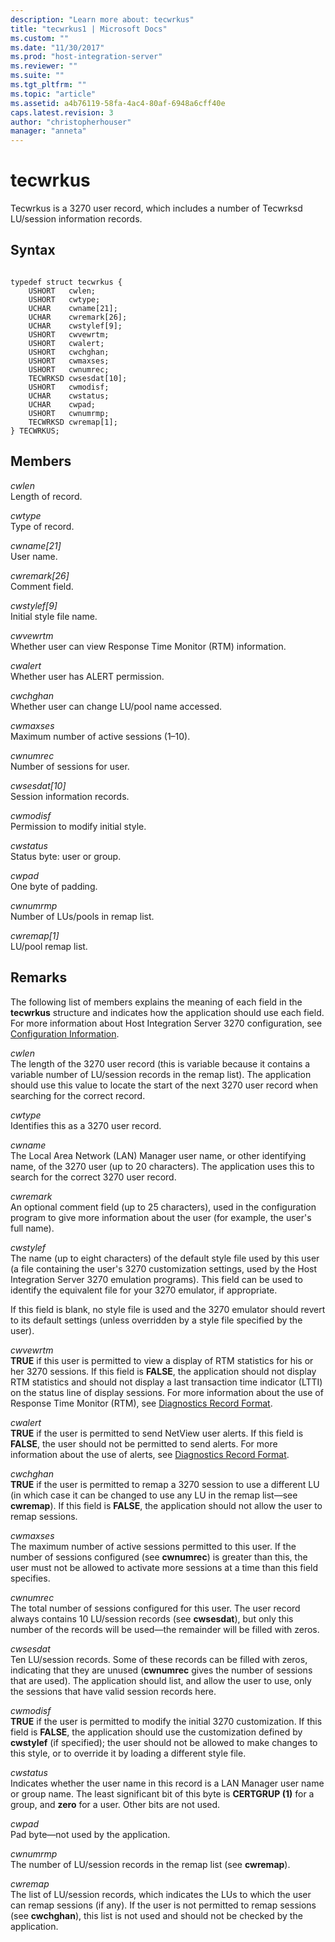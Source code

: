 ```yaml
---
description: "Learn more about: tecwrkus"
title: "tecwrkus1 | Microsoft Docs"
ms.custom: ""
ms.date: "11/30/2017"
ms.prod: "host-integration-server"
ms.reviewer: ""
ms.suite: ""
ms.tgt_pltfrm: ""
ms.topic: "article"
ms.assetid: a4b76119-58fa-4ac4-80af-6948a6cff40e
caps.latest.revision: 3
author: "christopherhouser"
manager: "anneta"
---
```

# tecwrkus

Tecwrkus is a 3270 user record, which includes a number of Tecwrksd LU/session information records.  
  
## Syntax  
  
```  
  
typedef struct tecwrkus {  
    USHORT   cwlen;  
    USHORT   cwtype;  
    UCHAR    cwname[21];  
    UCHAR    cwremark[26];  
    UCHAR    cwstylef[9];  
    USHORT   cwvewrtm;  
    USHORT   cwalert;  
    USHORT   cwchghan;  
    USHORT   cwmaxses;  
    USHORT   cwnumrec;  
    TECWRKSD cwsesdat[10];  
    USHORT   cwmodisf;  
    UCHAR    cwstatus;  
    UCHAR    cwpad;  
    USHORT   cwnumrmp;  
    TECWRKSD cwremap[1];  
} TECWRKUS;  
```  
  
## Members
  
*cwlen*  
Length of record.  
  
*cwtype*  
Type of record.  
  
*cwname[21]*  
User name.  
  
*cwremark[26]*  
Comment field.  
  
*cwstylef[9]*  
Initial style file name.  
  
*cwvewrtm*  
Whether user can view Response Time Monitor (RTM) information.  
  
*cwalert*  
Whether user has ALERT permission.  
  
*cwchghan*  
Whether user can change LU/pool name accessed.  
  
*cwmaxses*  
Maximum number of active sessions (1–10).  
  
*cwnumrec*  
Number of sessions for user.  
  
*cwsesdat[10]*  
Session information records.  
  
*cwmodisf*  
Permission to modify initial style.  
  
*cwstatus*  
Status byte: user or group.  
  
*cwpad*  
One byte of padding.  
  
*cwnumrmp*  
Number of LUs/pools in remap list.  
  
*cwremap[1]*  
LU/pool remap list.  
  
## Remarks

The following list of members explains the meaning of each field in the **tecwrkus** structure and indicates how the application should use each field. For more information about Host Integration Server 3270 configuration, see [Configuration Information](../core/configuration-information1.md).

*cwlen*  
The length of the 3270 user record (this is variable because it contains a variable number of LU/session records in the remap list). The application should use this value to locate the start of the next 3270 user record when searching for the correct record.  
  
*cwtype*  
Identifies this as a 3270 user record.  
  
*cwname*  
The Local Area Network (LAN) Manager user name, or other identifying name, of the 3270 user (up to 20 characters). The application uses this to search for the correct 3270 user record.  
  
*cwremark*  
An optional comment field (up to 25 characters), used in the configuration program to give more information about the user (for example, the user's full name).  
  
*cwstylef*  
The name (up to eight characters) of the default style file used by this user (a file containing the user's 3270 customization settings, used by the Host Integration Server 3270 emulation programs). This field can be used to identify the equivalent file for your 3270 emulator, if appropriate.  
  
If this field is blank, no style file is used and the 3270 emulator should revert to its default settings (unless overridden by a style file specified by the user).  
  
*cwvewrtm*  
**TRUE** if this user is permitted to view a display of RTM statistics for his or her 3270 sessions. If this field is **FALSE**, the application should not display RTM statistics and should not display a last transaction time indicator (LTTI) on the status line of display sessions. For more information about the use of Response Time Monitor (RTM), see [Diagnostics Record Format](../core/diagnostics-record-format1.md).  
  
*cwalert*  
**TRUE** if the user is permitted to send NetView user alerts. If this field is **FALSE**, the user should not be permitted to send alerts. For more information about the use of alerts, see [Diagnostics Record Format](../core/diagnostics-record-format1.md).  
  
*cwchghan*  
**TRUE** if the user is permitted to remap a 3270 session to use a different LU (in which case it can be changed to use any LU in the remap list—see **cwremap**). If this field is **FALSE**, the application should not allow the user to remap sessions.  
  
*cwmaxses*  
The maximum number of active sessions permitted to this user. If the number of sessions configured (see **cwnumrec**) is greater than this, the user must not be allowed to activate more sessions at a time than this field specifies.  
  
*cwnumrec*  
The total number of sessions configured for this user. The user record always contains 10 LU/session records (see **cwsesdat**), but only this number of the records will be used—the remainder will be filled with zeros.  
  
*cwsesdat*  
Ten LU/session records. Some of these records can be filled with zeros, indicating that they are unused (**cwnumrec** gives the number of sessions that are used). The application should list, and allow the user to use, only the sessions that have valid session records here.  
  
*cwmodisf*  
**TRUE** if the user is permitted to modify the initial 3270 customization. If this field is **FALSE**, the application should use the customization defined by **cwstylef** (if specified); the user should not be allowed to make changes to this style, or to override it by loading a different style file.  
  
*cwstatus*  
Indicates whether the user name in this record is a LAN Manager user name or group name. The least significant bit of this byte is **CERTGRUP (1)** for a group, and **zero** for a user. Other bits are not used.  
  
*cwpad*  
Pad byte—not used by the application.  
  
*cwnumrmp*  
The number of LU/session records in the remap list (see **cwremap**).  
  
*cwremap*  
The list of LU/session records, which indicates the LUs to which the user can remap sessions (if any). If the user is not permitted to remap sessions (see **cwchghan**), this list is not used and should not be checked by the application.